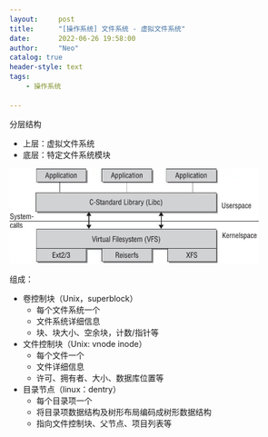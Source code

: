 ```yaml
---
layout:     post
title:      "[操作系统] 文件系统 - 虚拟文件系统"
date:       2022-06-26 19:58:00
author:     "Neo"
catalog: true
header-style: text
tags:
    - 操作系统

---
```


分层结构

* 上层：虚拟文件系统
* 底层：特定文件系统模块

<img src="../img/vfs.webp" style="zoom:60%;" />

组成：

* 卷控制块（Unix，superblock）
  * 每个文件系统一个
  * 文件系统详细信息
  * 块、块大小、空余块，计数/指针等
* 文件控制块（Unix: vnode inode）
  * 每个文件一个
  * 文件详细信息
  * 许可、拥有者、大小、数据库位置等
* 目录节点（linux：dentry）
  * 每个目录项一个
  * 将目录项数据结构及树形布局编码成树形数据结构
  * 指向文件控制块、父节点、项目列表等

